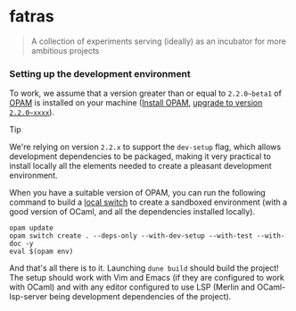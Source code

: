 # fatras

> A collection of experiments serving (ideally) as an incubator for more
> ambitious projects

### Setting up the development environment

To work, we assume that a version greater than or equal to `2.2.0~beta1` of
[OPAM](https://opam.ocaml.org) is installed on your machine ([Install
OPAM](https://opam.ocaml.org/doc/Install.html), [upgrade to version
`2.2.0~xxxx`](https://opam.ocaml.org/blog/opam-2-2-0-beta2/#Try-it)).

> [!TIP]  
> We're relying on version `2.2.x` to support the `dev-setup` flag, which allows
> development dependencies to be packaged, making it very practical to install
> locally all the elements needed to create a pleasant development environment.

When you have a suitable version of OPAM, you can run the following command to
build a [local switch](https://opam.ocaml.org/blog/opam-local-switches/) to
create a sandboxed environment (with a good version of OCaml, and all the
dependencies installed locally).

```shell
opam update
opam switch create . --deps-only --with-dev-setup --with-test --with-doc -y
eval $(opam env)
```

And that's all there is to it. Launching `dune build` should build the project!
The setup should work with Vim and Emacs (if they are configured to work with
OCaml) and with any editor configured to use LSP (Merlin and OCaml-lsp-server
being development dependencies of the project).

